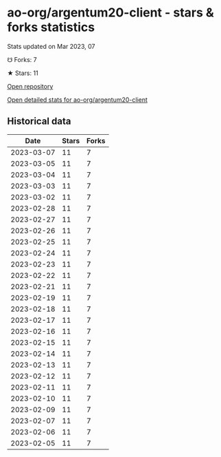 # ao-org/argentum20-client - stars & forks statistics

Stats updated on Mar 2023, 07

☋ Forks: 7

★ Stars: 11

[Open repository](https://github.com/ao-org/argentum20-client)

[Open detailed stats for ao-org/argentum20-client](https://reviewgithub.com/rep/ao-org/argentum20-client)

## Historical data
| Date | Stars | Forks |
|------|-------|-------|
| 2023-03-07 | 11 | 7 | 
| 2023-03-05 | 11 | 7 | 
| 2023-03-04 | 11 | 7 | 
| 2023-03-03 | 11 | 7 | 
| 2023-03-02 | 11 | 7 | 
| 2023-02-28 | 11 | 7 | 
| 2023-02-27 | 11 | 7 | 
| 2023-02-26 | 11 | 7 | 
| 2023-02-25 | 11 | 7 | 
| 2023-02-24 | 11 | 7 | 
| 2023-02-23 | 11 | 7 | 
| 2023-02-22 | 11 | 7 | 
| 2023-02-21 | 11 | 7 | 
| 2023-02-19 | 11 | 7 | 
| 2023-02-18 | 11 | 7 | 
| 2023-02-17 | 11 | 7 | 
| 2023-02-16 | 11 | 7 | 
| 2023-02-15 | 11 | 7 | 
| 2023-02-14 | 11 | 7 | 
| 2023-02-13 | 11 | 7 | 
| 2023-02-12 | 11 | 7 | 
| 2023-02-11 | 11 | 7 | 
| 2023-02-10 | 11 | 7 | 
| 2023-02-09 | 11 | 7 | 
| 2023-02-07 | 11 | 7 | 
| 2023-02-06 | 11 | 7 | 
| 2023-02-05 | 11 | 7 | 

